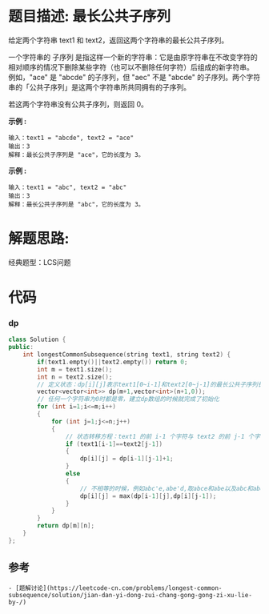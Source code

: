 # 题目描述:  最长公共子序列

给定两个字符串 text1 和 text2，返回这两个字符串的最长公共子序列。

一个字符串的 子序列 是指这样一个新的字符串：它是由原字符串在不改变字符的相对顺序的情况下删除某些字符（也可以不删除任何字符）后组成的新字符串。
例如，"ace" 是 "abcde" 的子序列，但 "aec" 不是 "abcde" 的子序列。两个字符串的「公共子序列」是这两个字符串所共同拥有的子序列。

若这两个字符串没有公共子序列，则返回 0。

**示例 :**
```
输入：text1 = "abcde", text2 = "ace" 
输出：3  
解释：最长公共子序列是 "ace"，它的长度为 3。
```
**示例 :**
```
输入：text1 = "abc", text2 = "abc"
输出：3
解释：最长公共子序列是 "abc"，它的长度为 3。
```

# 解题思路:
  经典题型：LCS问题
  
# 代码

###  dp
```c++
class Solution {
public:
    int longestCommonSubsequence(string text1, string text2) {
        if(text1.empty()||text2.empty()) return 0;
        int m = text1.size();
        int n = text2.size();
        // 定义状态：dp[i][j]表示text1[0~i-1]和text2[0~j-1]的最长公共子序列长度
        vector<vector<int>> dp(m+1,vector<int>(n+1,0));
        // 任何一个字符串为0时都是零，建立dp数组的时候就完成了初始化
        for (int i=1;i<=m;i++)
        {
            for (int j=1;j<=n;j++)
            {
                // 状态转移方程：text1 的前 i-1 个字符与 text2 的前 j-1 个字符最长公共子序列加 1
                if (text1[i-1]==text2[j-1])
                {
                    dp[i][j] = dp[i-1][j-1]+1;
                }
                else
                {
                    // 不相等的时候，例如abc'e,abe'd,取abce和abe以及abc和abed的最大值
                    dp[i][j] = max(dp[i-1][j],dp[i][j-1]);
                }
            }
        }
        return dp[m][n];
    }
};
```
## 参考
    - [题解讨论](https://leetcode-cn.com/problems/longest-common-subsequence/solution/jian-dan-yi-dong-zui-chang-gong-gong-zi-xu-lie-by-/)
